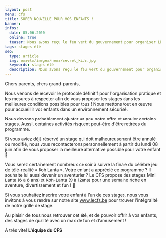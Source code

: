 ```yaml
---
layout: post
menu: cfs
title: SUPER NOUVELLE POUR VOS ENFANTS !
banner: 
infos:
  date: 05.06.2020
  online: true
  teaser: Nous avons reçu le feu vert du gouvernement pour organiser LES STAGES D’ÉTÉ !
tags: stages été
seo:
  type: article
  img: assets/images/news/secret_kids.jpg
  keywords: stages été
  description: Nous avons reçu le feu vert du gouvernement pour organiser LES STAGES D’ÉTÉ !
---
```

Chers parents, chers grand-parents,

Nous venons de recevoir le protocole définitif pour l'organisation pratique et les mesures à respecter afin de vous proposer les stages dans les meilleures conditions possibles pour tous ! Nous mettons tout en œuvre pour accueillir vos enfants dans un environnement sécurisé.

Nous devrons probablement ajuster un peu notre offre et annuler certains stages. Aussi, certaines activités risquent peut-être d'être retirées du programme.

Si vous aviez déjà réservé un stage qui doit malheureusement être annulé ou modifié, nous vous recontacterons personnellement à partir du lundi 08 juin afin de vous proposer la meilleure alternative possible pour votre enfant 🤝

Vous serez certainement nombreux ce soir à suivre la finale du célèbre jeu de télé-réalité « Koh Lanta ». Votre enfant a apprécié ce programme ? Il souhaite lui aussi devenir un aventurier ? Le CFS propose des stages Mini Lanta (6 à 8 ans) et Koh-Lanta (9 à 12ans) pour une semaine riche en aventure, divertissement et fun ! 🤗

Si vous souhaitez inscrire votre enfant à l’un de ces stages, nous vous invitons à vous rendre sur notre site www.lecfs.be pour trouver l'intégralité de notre grille de stage.

Au plaisir de tous nous retrouver cet été, et de pouvoir offrir à vos enfants, des stages de qualité avec un max de fun et d’amusement !

A très vite!
**L'équipe du CFS**
